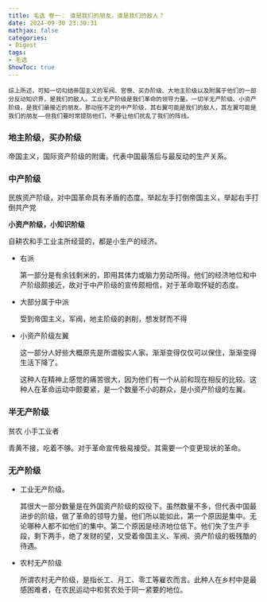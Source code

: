 ```yaml
---
title: 毛选 卷一： 谁是我们的朋友，谁是我们的敌人？
date: 2024-09-30 23:30:31
mathjax: false
categories:
- Digest
tags:
- 毛选
ShowToc: true
---
```




`综上所述，可知一切勾结帝国主义的军阀、官僚、买办阶级、大地主阶级以及附属于他们的一部分反动知识界，是我们的敌人。工业无产阶级是我们革命的领导力量。一切半无产阶级、小资产阶级，是我们最接近的朋友。那动摇不定的中产阶级，其右翼可能是我们的敌人，其左翼可能是我们的朋友——但我们要时常提防他们，不要让他们扰乱了我们的阵线。`



### 地主阶级，买办阶级

帝国主义，国际资产阶级的附庸。代表中国最落后与最反动的生产关系。



### 中产阶级

民族资产阶级，对中国革命具有矛盾的态度。举起左手打倒帝国主义，举起右手打倒共产党



**小资产阶级，小知识阶级**

自耕农和手工业主所经营的，都是小生产的经济。



- 右派

  第一部分是有余钱剩米的，即用其体力或脑力劳动所得。他们的经济地位和中产阶级颇接近，故对于中产阶级的宣传颇相信，对于革命取怀疑的态度。



- 大部分属于中派

  受到帝国主义，军阀，地主阶级的剥削，想发财而不得



- 小资产阶级左翼

  这一部分人好些大概原先是所谓殷实人家，渐渐变得仅仅可以保住，渐渐变得生活下降了。

  这种人在精神上感觉的痛苦很大，因为他们有一个从前和现在相反的比较。这种人在革命运动中颇要紧，是一个数量不小的群众，是小资产阶级的左翼。



### 半无产阶级

贫农 小手工业者

青黄不接，吃着不够。对于革命宣传极易接受。其需要一个变更现状的革命。



### 无产阶级

- 工业无产阶级。

  其很大一部分数量是在外国资产阶级的奴役下。虽然数量不多，但代表中国最进步的阶级，做了革命的领导力量。他们所以能如此，第一个原因是集中。无论哪种人都不如他们的集中。第二个原因是经济地位低下。他们失了生产手段，剩下两手，绝了发财的望，又受着帝国主义、军阀、资产阶级的极残酷的待遇。



- 农村无产阶级

  所谓农村无产阶级，是指长工、月工、零工等雇农而言。此种人在乡村中是最感困难者，在农民运动中和贫农处于同一紧要的地位。



